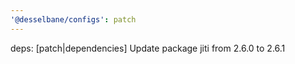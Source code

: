 ```yaml
---
'@desselbane/configs': patch
---
```


deps: [patch|dependencies] Update package jiti from 2.6.0 to 2.6.1
